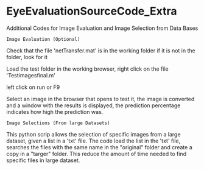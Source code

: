 # EyeEvaluationSourceCode_Extra
Additional Codes for Image Evaluation and Image Selection from Data Bases

    Image Evaluation (Optional)
    
Check that the file 'netTransfer.mat' is in the working folder if it is not in the folder, look for it

Load the test folder in the working browser, right click on the file 'Testimagesfinal.m'

left click on run or F9

Select an image in the browser that opens to test it, the image is converted and a window with the results is displayed, the prediction percentage indicates how high the prediction was.

    Image Selections (From large Datasets)
This python scrip allows the selection of specific images from a large dataset, given a list in a 'txt' file. 
The code load the list in the 'txt' file, searches the files with the same name in the "original" folder and create a copy in a "targer" folder.
This reduce the amount of time needed to find specific files in large dataset.
